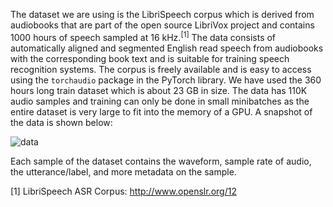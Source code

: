 The dataset we are using is the LibriSpeech corpus which is derived from audiobooks that are part of the open source LibriVox project and contains 1000 hours of speech sampled at 16 kHz.<sup>[1]</sup> The data consists of automatically aligned and segmented English read speech from audiobooks with the corresponding book text and is suitable for training speech recognition systems. The corpus is freely available and is easy to access using the `torchaudio` package in the PyTorch library. We have used the 360 hours long train dataset which is about 23 GB in size. The data has 110K audio samples and training can only be done in small minibatches as the entire dataset is very large to fit into the memory of a GPU. A snapshot of the data is shown below:

![data](https://github.com/SidharthBhakth/E599-high-performance-big-data/blob/master/fall-2020/4/images/data.png)

Each sample of the dataset contains the waveform, sample rate of audio, the utterance/label, and more metadata on the sample. 

[1] LibriSpeech ASR Corpus: http://www.openslr.org/12
